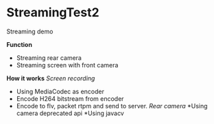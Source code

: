# StreamingTest2
Streaming demo

**Function**
* Streaming rear camera
* Streaming screen with front camera

**How it works**
*Screen recording*
* Using MediaCodec as encoder
* Encode H264 bitstream from encoder
* Encode to flv, packet rtpm and send to server.
*Rear camera*
*Using camera deprecated api
*Using javacv
